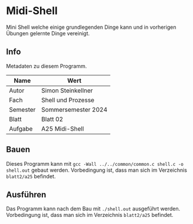 # Midi-Shell

Mini Shell welche einige grundlegenden Dinge kann und in vorherigen Übungen gelernte Dinge vereinigt.

## Info

Metadaten zu diesem Programm.

| Name     | Wert                |
|----------|---------------------|
| Autor    | Simon Steinkellner  |
| Fach     | Shell und Prozesse  |
| Semester | Sommersemester 2024 |
| Blatt    | Blatt 02            |
| Aufgabe  | A25 Midi-Shell      |

## Bauen

Dieses Programm kann mit `gcc -Wall ../../common/common.c shell.c -o shell.out` gebaut werden. Vorbedingung ist, dass man sich im Verzeichnis `blatt2/a25` befindet.

## Ausführen

Das Programm kann nach dem Bau mit `./shell.out` ausgeführt werden. Vorbedingung ist, dass man sich im Verzeichnis `blatt2/a25` befindet.
